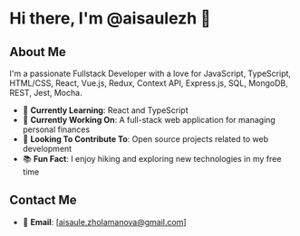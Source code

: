 # Hi there, I'm @aisaulezh 👋

## About Me
I'm a passionate Fullstack Developer with a love for JavaScript, TypeScript, HTML/CSS, React, Vue.js, Redux, Context API, Express.js, SQL, MongoDB, REST, Jest, Mocha. 

- 🌱 **Currently Learning**: React and TypeScript
- 💼 **Currently Working On**: A full-stack web application for managing personal finances
- 🚀 **Looking To Contribute To**: Open source projects related to web development 
- 📚 **Fun Fact**: I enjoy hiking and exploring new technologies in my free time

## Contact Me
- 📧 **Email**: [aisaule.zholamanova@gmail.com]

